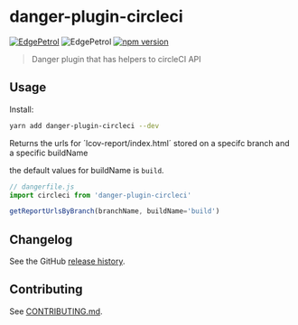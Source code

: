 # danger-plugin-circleci

[![EdgePetrol](https://circleci.com/gh/EdgePetrol/danger-plugin-circleci.svg?style=shield)](https://app.circleci.com/pipelines/github/EdgePetrol/danger-plugin-circleci)
![EdgePetrol](https://github.com/EdgePetrol/coverage/blob/master/danger-plugin-circleci/master/badge.svg)
[![npm version](https://badge.fury.io/js/danger-plugin-circleci.svg)](https://badge.fury.io/js/danger-plugin-circleci)

> Danger plugin that has helpers to circleCI API

## Usage

Install:

```sh
yarn add danger-plugin-circleci --dev
```

Returns the urls for ´lcov-report/index.html´ stored on a specifc branch and a specific buildName

the default values for buildName is `build`.

```js
// dangerfile.js
import circleci from 'danger-plugin-circleci'

getReportUrlsByBranch(branchName, buildName='build')

```
## Changelog

See the GitHub [release history](https://github.com/guiferrpereira/danger-plugin-circleci/releases).

## Contributing

See [CONTRIBUTING.md](CONTRIBUTING.md).
